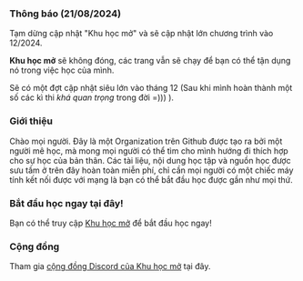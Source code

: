 ### Thông báo (21/08/2024)
Tạm dừng cập nhật "Khu học mở" và sẽ cập nhật lớn chương trình vào 12/2024. 

**Khu học mở** sẽ không đóng, các trang vẫn sẽ chạy để bạn có thể tận dụng nó trong việc học của mình. 

Sẽ có một đợt cập nhật siêu lớn vào tháng 12 (Sau khi mình hoàn thành một số các kì thi _khá quan trọng_ trong đời =))) ).

### Giới thiệu
Chào mọi người.
Đây là một Organization trên Github được tạo ra bởi một người mê học, mà mong mọi người có thể tìm cho mình hướng đi thích hợp cho sự học của bản thân. Các tài liệu, nội dung học tập và nguồn học được sưu tầm ở trên đây hoàn toàn miễn phí, chỉ cần mọi người có một chiếc máy tính kết nối được với mạng là bạn có thể bắt đầu học được gần như mọi thứ.

### Bắt đầu học ngay tại đây!
Bạn có thể truy cập [Khu học mở](https://daihocmo.github.io/) để bắt đầu học ngay!

### Cộng đồng
Tham gia [cộng đồng Discord của Khu học mở](https://discord.gg/ZyEn4TTyEM) tại đây. 


